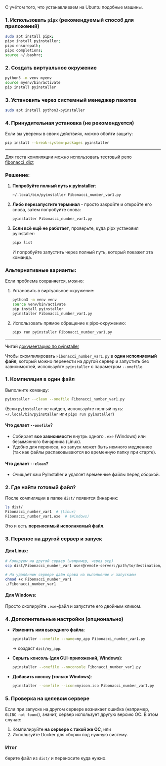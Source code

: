 С учётом того, что устанавливаем на Ubuntu подобные машины.

### 1. Использовать `pipx` (рекомендуемый способ для приложений)
```bash
sudo apt install pipx;
pipx install pyinstaller;
pipx ensurepath;
pipx completions;
source ~/.bashrc;
```

### 2. Создать виртуальное окружение
```bash
python3 -m venv myenv
source myenv/bin/activate
pip install pyinstaller
```

### 3. Установить через системный менеджер пакетов
```bash
sudo apt install python3-pyinstaller
```

### 4. Принудительная установка (не рекомендуется)
Если вы уверены в своих действиях, можно обойти защиту:
```bash
pip install --break-system-packages pyinstaller
```
----------

Для теста компиляции можно использовать тестовый репо [fibonacci_dict](https://github.com/sherbettt/DZ_DictList/tree/main)

### Решение:
1. **Попробуйте полный путь к pyinstaller**:
   ```bash
   ~/.local/bin/pyinstaller Fibonacci_number_var1.py
   ```

2. **Либо перезапустите терминал** - просто закройте и откройте его снова, затем попробуйте снова:
   ```bash
   pyinstaller Fibonacci_number_var1.py
   ```

3. **Если всё ещё не работает**, проверьте, куда pipx установил pyinstaller:
   ```bash
   pipx list
   ```
   И попробуйте запустить через полный путь, который покажет эта команда.

### Альтернативные варианты:
Если проблема сохраняется, можно:
1. Установить в виртуальное окружение:
   ```bash
   python3 -m venv venv
   source venv/bin/activate
   pip install pyinstaller
   pyinstaller Fibonacci_number_var1.py
   ```

2. Использовать прямое обращение к pipx-окружению:
   ```bash
   pipx run pyinstaller Fibonacci_number_var1.py
   ```
-------
Читай [документацию по pyinstaller](https://pyinstaller.org/en/stable/usage.html)

Чтобы скомпилировать `Fibonacci_number_var1.py` в **один исполняемый файл**, который можно перенести на другой сервер и запустить без зависимостей, используйте `pyinstaller` с параметром `--onefile`.  

### 1. **Компиляция в один файл**  
Выполните команду:  
```bash
pyinstaller --clean --onefile Fibonacci_number_var1.py
```
(Если `pyinstaller` не найден, используйте полный путь: `~/.local/bin/pyinstaller` или `pipx run pyinstaller`)

#### Что делает `--onefile`?
- Собирает **все зависимости** внутрь одного `.exe` (Windows) или безымянного бинарника (Linux).
- Удобно для переноса, но запуск может быть немного медленнее (так как файлы распаковываются во временную папку при старте).
#### Что делает `--clean`?
- Очищает кэш PyInstaller и удаляет временные файлы перед сборкой.


### 2. **Где найти готовый файл?**  
После компиляции в папке `dist/` появится бинарник:  
```bash
ls dist/
Fibonacci_number_var1  # (Linux)
Fibonacci_number_var1.exe  # (Windows)
```
Это и есть **переносимый исполняемый файл**.


### 3. **Перенос на другой сервер и запуск**  
#### Для Linux:
```bash
# Копируем на другой сервер (например, через scp)
scp dist/Fibonacci_number_var1 user@remote-server:/path/to/destination/

# На удалённом сервере даём права на выполнение и запускаем
chmod +x Fibonacci_number_var1
./Fibonacci_number_var1
```

#### Для Windows:
Просто скопируйте `.exe`-файл и запустите его двойным кликом.


### 4. **Дополнительные настройки (опционально)**  
- **Изменить имя выходного файла**:  
  ```bash
  pyinstaller --onefile --name=my_app Fibonacci_number_var1.py
  ```
  → создаст `dist/my_app`.

- **Скрыть консоль (для GUI-приложений, Windows)**:  
  ```bash
  pyinstaller --onefile --noconsole Fibonacci_number_var1.py
  ```

- **Добавить иконку (только Windows)**:  
  ```bash
  pyinstaller --onefile --icon=myicon.ico Fibonacci_number_var1.py
  ```


### 5. **Проверка на целевом сервере**  
Если при запуске на другом сервере возникает ошибка (например, `GLIBC not found`), значит, сервер использует другую версию ОС. В этом случае:  
1. Компилируйте **на сервере с такой же ОС**, или  
2. Используйте Docker для сборки под нужную систему.  


### Итог  
 берите файл из `dist/` и переносите куда нужно. 
